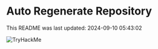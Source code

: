 # Auto Regenerate Repository

This README was last updated: 2024-09-10 05:43:02

 ![TryHackMe](https://tryhackme.com/badge/533634)